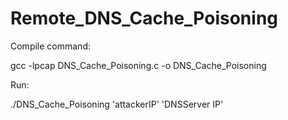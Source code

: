 # Remote_DNS_Cache_Poisoning
Compile command:

 gcc -lpcap DNS_Cache_Poisoning.c -o DNS_Cache_Poisoning
 
Run:

 ./DNS_Cache_Poisoning 'attackerIP' 'DNSServer IP'
